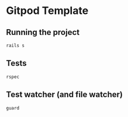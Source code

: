 # Gitpod Template

## Running the project

```console
rails s
```

## Tests

```console
rspec
```

## Test watcher (and file watcher)

```console
guard
```